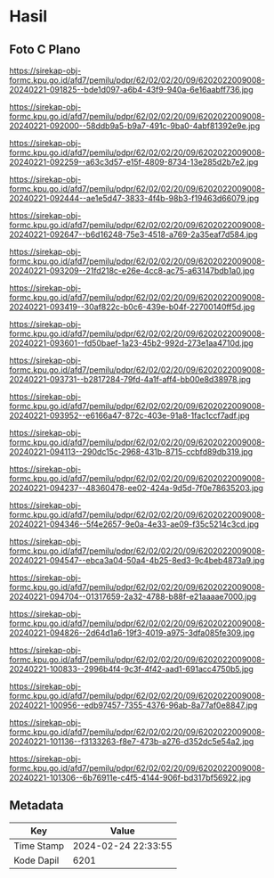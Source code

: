 # Hasil

## Foto C Plano

https://sirekap-obj-formc.kpu.go.id/afd7/pemilu/pdpr/62/02/02/20/09/6202022009008-20240221-091825--bde1d097-a6b4-43f9-940a-6e16aabff736.jpg

https://sirekap-obj-formc.kpu.go.id/afd7/pemilu/pdpr/62/02/02/20/09/6202022009008-20240221-092000--58ddb9a5-b9a7-491c-9ba0-4abf81392e9e.jpg

https://sirekap-obj-formc.kpu.go.id/afd7/pemilu/pdpr/62/02/02/20/09/6202022009008-20240221-092259--a63c3d57-e15f-4809-8734-13e285d2b7e2.jpg

https://sirekap-obj-formc.kpu.go.id/afd7/pemilu/pdpr/62/02/02/20/09/6202022009008-20240221-092444--ae1e5d47-3833-4f4b-98b3-f19463d66079.jpg

https://sirekap-obj-formc.kpu.go.id/afd7/pemilu/pdpr/62/02/02/20/09/6202022009008-20240221-092647--b6d16248-75e3-4518-a769-2a35eaf7d584.jpg

https://sirekap-obj-formc.kpu.go.id/afd7/pemilu/pdpr/62/02/02/20/09/6202022009008-20240221-093209--21fd218c-e26e-4cc8-ac75-a63147bdb1a0.jpg

https://sirekap-obj-formc.kpu.go.id/afd7/pemilu/pdpr/62/02/02/20/09/6202022009008-20240221-093419--30af822c-b0c6-439e-b04f-22700140ff5d.jpg

https://sirekap-obj-formc.kpu.go.id/afd7/pemilu/pdpr/62/02/02/20/09/6202022009008-20240221-093601--fd50baef-1a23-45b2-992d-273e1aa4710d.jpg

https://sirekap-obj-formc.kpu.go.id/afd7/pemilu/pdpr/62/02/02/20/09/6202022009008-20240221-093731--b2817284-79fd-4a1f-aff4-bb00e8d38978.jpg

https://sirekap-obj-formc.kpu.go.id/afd7/pemilu/pdpr/62/02/02/20/09/6202022009008-20240221-093952--e6166a47-872c-403e-91a8-1fac1ccf7adf.jpg

https://sirekap-obj-formc.kpu.go.id/afd7/pemilu/pdpr/62/02/02/20/09/6202022009008-20240221-094113--290dc15c-2968-431b-8715-ccbfd89db319.jpg

https://sirekap-obj-formc.kpu.go.id/afd7/pemilu/pdpr/62/02/02/20/09/6202022009008-20240221-094237--48360478-ee02-424a-9d5d-7f0e78635203.jpg

https://sirekap-obj-formc.kpu.go.id/afd7/pemilu/pdpr/62/02/02/20/09/6202022009008-20240221-094346--5f4e2657-9e0a-4e33-ae09-f35c5214c3cd.jpg

https://sirekap-obj-formc.kpu.go.id/afd7/pemilu/pdpr/62/02/02/20/09/6202022009008-20240221-094547--ebca3a04-50a4-4b25-8ed3-9c4beb4873a9.jpg

https://sirekap-obj-formc.kpu.go.id/afd7/pemilu/pdpr/62/02/02/20/09/6202022009008-20240221-094704--01317659-2a32-4788-b88f-e21aaaae7000.jpg

https://sirekap-obj-formc.kpu.go.id/afd7/pemilu/pdpr/62/02/02/20/09/6202022009008-20240221-094826--2d64d1a6-19f3-4019-a975-3dfa085fe309.jpg

https://sirekap-obj-formc.kpu.go.id/afd7/pemilu/pdpr/62/02/02/20/09/6202022009008-20240221-100833--2996b4f4-9c3f-4f42-aad1-691acc4750b5.jpg

https://sirekap-obj-formc.kpu.go.id/afd7/pemilu/pdpr/62/02/02/20/09/6202022009008-20240221-100956--edb97457-7355-4376-96ab-8a77af0e8847.jpg

https://sirekap-obj-formc.kpu.go.id/afd7/pemilu/pdpr/62/02/02/20/09/6202022009008-20240221-101136--f3133263-f8e7-473b-a276-d352dc5e54a2.jpg

https://sirekap-obj-formc.kpu.go.id/afd7/pemilu/pdpr/62/02/02/20/09/6202022009008-20240221-101306--6b76911e-c4f5-4144-906f-bd317bf56922.jpg


## Metadata

| Key        | Value               |
| ---------- | ------------------- |
| Time Stamp | 2024-02-24 22:33:55 |
| Kode Dapil | 6201                |



